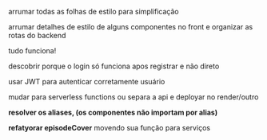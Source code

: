 arrumar todas as folhas de estilo para simplificação

arrumar detalhes de estilo de alguns componentes no front e organizar as rotas do backend

tudo funciona!

descobrir porque o login só funciona apos registrar e não direto

usar JWT para autenticar corretamente usuário

mudar para serverless functions ou separa a api e deployar no render/outro

**resolver os aliases, (os componentes não importam por alias)**

**refatyorar episodeCover** movendo sua função para serviços
